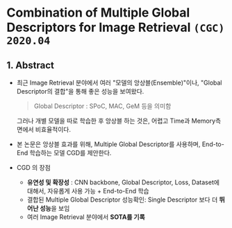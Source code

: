 # Combination of Multiple Global Descriptors for Image Retrieval `(CGC)` `2020.04`

## 1. Abstract
- 최근 Image Retrieval 분야에서 여러 "모델의 앙상블(Ensemble)"이나, "Global Descriptor의 결합"을 통해 좋은 성능을 보여왔다.
   > Global Descriptor : SPoC, MAC, GeM 등을 의미함

   그러나 개별 모델을 따로 학습한 후 앙상블 하는 것은, 어렵고 Time과 Memory측면에서 비효율적이다.

- 본 논문은 앙상블 효과를 위해, Multiple Global Descriptor를 사용하며, End-to-End 학습하는 모델 CGD를 제안한다.
- CGD 의 장점
   - **유연성 및 확장성** : CNN backbone, Global Descriptor, Loss, Dataset에 대해서, 자유롭게 사용 가능 + End-to-End 학습
   - 결합된 Multiple Global Descriptor 성능확인: Single Descriptor 보다 더 **뛰어난 성능**을 보임
   - 여러 Image Retrieval 분야에서 **SOTA를 기록**
